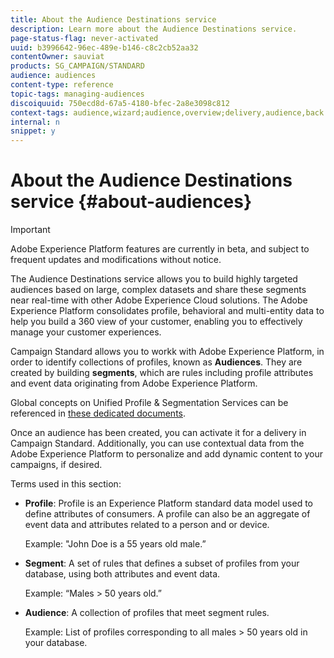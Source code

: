 ```yaml
---
title: About the Audience Destinations service
description: Learn more about the Audience Destinations service.
page-status-flag: never-activated
uuid: b3996642-96ec-489e-b146-c8c2cb52aa32
contentOwner: sauviat
products: SG_CAMPAIGN/STANDARD
audience: audiences
content-type: reference
topic-tags: managing-audiences
discoiquuid: 750ecd8d-67a5-4180-bfec-2a8e3098c812
context-tags: audience,wizard;audience,overview;delivery,audience,back
internal: n
snippet: y
---
```


# About the Audience Destinations service {#about-audiences}

>[!IMPORTANT]
>
>Adobe Experience Platform features are currently in beta, and subject to frequent updates and modifications without notice.

The Audience Destinations service allows you to build highly targeted audiences based on large, complex datasets and share these segments near real-time with other Adobe Experience Cloud solutions. The Adobe Experience Platform consolidates profile, behavioral and multi-entity data to help you build a 360 view of your customer, enabling you to effectively manage your customer experiences.

Campaign Standard allows you to workk with Adobe Experience Platform, in order to identify collections of profiles, known as **Audiences**. They are created by building **segments**, which are rules including profile attributes and event data originating from Adobe Experience Platform.

Global concepts on Unified Profile & Segmentation Services can be referenced in [these dedicated documents](https://www.adobe.io/apis/experienceplatform/home/profile-identity-segmentation.html).

Once an audience has been created, you can activate it for a delivery in Campaign Standard. Additionally, you can use contextual data from the Adobe Experience Platform to personalize and add dynamic content to your campaigns, if desired.

Terms used in this section:

* **Profile**: Profile is an Experience Platform standard data model used to define attributes of consumers. A profile can also be an aggregate of event data and attributes related to a person and or device.

    Example: "John Doe is a 55 years old male.”

* **Segment**: A set of rules that defines a subset of profiles from your database, using both attributes and event data.

    Example: “Males > 50 years old.”

* **Audience**: A collection of profiles that meet segment rules.

    Example: List of profiles corresponding to all males > 50 years old in your database.
